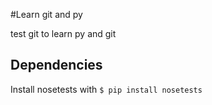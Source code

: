 #Learn git and py

test git to learn py and git

## Dependencies
Install nosetests with
`$ pip install nosetests`
